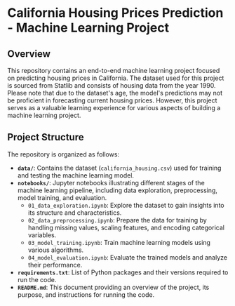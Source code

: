 # California Housing Prices Prediction - Machine Learning Project

## Overview

This repository contains an end-to-end machine learning project focused on predicting housing prices in California. The dataset used for this project is sourced from Statlib and consists of housing data from the year 1990. Please note that due to the dataset's age, the model's predictions may not be proficient in forecasting current housing prices. However, this project serves as a valuable learning experience for various aspects of building a machine learning project.

## Project Structure

The repository is organized as follows:

- **`data/`**: Contains the dataset (`california_housing.csv`) used for training and testing the machine learning model.
- **`notebooks/`**: Jupyter notebooks illustrating different stages of the machine learning pipeline, including data exploration, preprocessing, model training, and evaluation.
  - `01_data_exploration.ipynb`: Explore the dataset to gain insights into its structure and characteristics.
  - `02_data_preprocessing.ipynb`: Prepare the data for training by handling missing values, scaling features, and encoding categorical variables.
  - `03_model_training.ipynb`: Train machine learning models using various algorithms.
  - `04_model_evaluation.ipynb`: Evaluate the trained models and analyze their performance.
- **`requirements.txt`**: List of Python packages and their versions required to run the code.
- **`README.md`**: This document providing an overview of the project, its purpose, and instructions for running the code.

